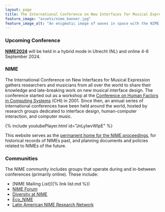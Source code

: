 ```yaml
---
layout: page
title: The International Conference on New Interfaces for Musical Expression
feature_image: "assets/nime_banner.jpg"
feature_image_alt: "An enigmatic image of waves in space with the NIME logo subtly superimposed."
---
```


### Upcoming Conference

[**NIME2024**](http://www.nime2024.org/) will be held in a hybrid mode in Utrecht (NL) and online 4-6 September 2024.

### NIME

The International Conference on New Interfaces for Musical Expression gathers researchers and musicians from all over the world to share their knowledge and late-breaking work on new musical interface design. The conference started out as a workshop at the [Conference on Human Factors in Computing Systems](https://www.acm.org/sigchi/) (CHI) in 2001. Since then, an annual series of international conferences have been held around the world, hosted by research groups dedicated to interface design, human-computer interaction, and computer music.

{% include youtubePlayer.html id="JnLylwvWIpE" %}

This website serves as the [permanent home for the NIME proceedings](/archives), for historical records of NIMEs past, and planning documents and policies related to NIMEs of the future.

### Communities

The NIME community includes groups that operate during and in-between conferences (primarily online). These include:

- [NIME Mailing List]({% link list.md %})
- [NIME Forum](https://forum.nime.org)
- [Diversity at NIME](https://diversity.nime.org)
- [Eco\_NIME](https://eco.nime.org)
- [Latin American NIME Research Network](https://latam.nime.org)

<!--
NIME2018: https://youtu.be/xc5I3wbwH_4
NIKE2014: https://youtu.be/eJHzNMAWQR8
best of NIME2014: https://youtu.be/beLxqGKvI-M
NIME2017: https://youtu.be/eTSNJPs8OH8
NIME2016: https://youtu.be/VmyNYds8z00
NIME2007 documentary: https://youtu.be/ZRHLtkeWwwA
-->

